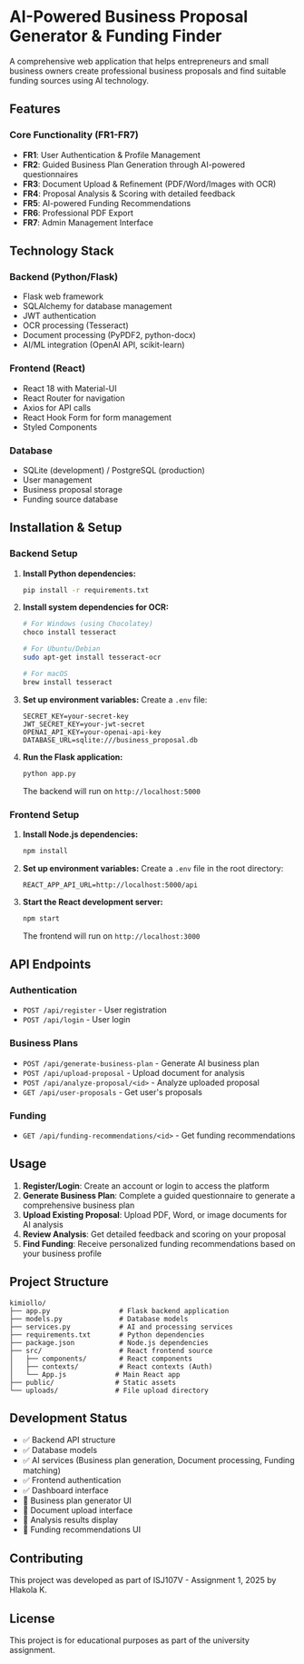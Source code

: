 # AI-Powered Business Proposal Generator & Funding Finder

A comprehensive web application that helps entrepreneurs and small business owners create professional business proposals and find suitable funding sources using AI technology.

## Features

### Core Functionality (FR1-FR7)
- **FR1**: User Authentication & Profile Management
- **FR2**: Guided Business Plan Generation through AI-powered questionnaires
- **FR3**: Document Upload & Refinement (PDF/Word/Images with OCR)
- **FR4**: Proposal Analysis & Scoring with detailed feedback
- **FR5**: AI-powered Funding Recommendations
- **FR6**: Professional PDF Export
- **FR7**: Admin Management Interface

## Technology Stack

### Backend (Python/Flask)
- Flask web framework
- SQLAlchemy for database management
- JWT authentication
- OCR processing (Tesseract)
- Document processing (PyPDF2, python-docx)
- AI/ML integration (OpenAI API, scikit-learn)

### Frontend (React)
- React 18 with Material-UI
- React Router for navigation
- Axios for API calls
- React Hook Form for form management
- Styled Components

### Database
- SQLite (development) / PostgreSQL (production)
- User management
- Business proposal storage
- Funding source database

## Installation & Setup

### Backend Setup

1. **Install Python dependencies:**
   ```bash
   pip install -r requirements.txt
   ```

2. **Install system dependencies for OCR:**
   ```bash
   # For Windows (using Chocolatey)
   choco install tesseract
   
   # For Ubuntu/Debian
   sudo apt-get install tesseract-ocr
   
   # For macOS
   brew install tesseract
   ```

3. **Set up environment variables:**
   Create a `.env` file:
   ```
   SECRET_KEY=your-secret-key
   JWT_SECRET_KEY=your-jwt-secret
   OPENAI_API_KEY=your-openai-api-key
   DATABASE_URL=sqlite:///business_proposal.db
   ```

4. **Run the Flask application:**
   ```bash
   python app.py
   ```
   The backend will run on `http://localhost:5000`

### Frontend Setup

1. **Install Node.js dependencies:**
   ```bash
   npm install
   ```

2. **Set up environment variables:**
   Create a `.env` file in the root directory:
   ```
   REACT_APP_API_URL=http://localhost:5000/api
   ```

3. **Start the React development server:**
   ```bash
   npm start
   ```
   The frontend will run on `http://localhost:3000`

## API Endpoints

### Authentication
- `POST /api/register` - User registration
- `POST /api/login` - User login

### Business Plans
- `POST /api/generate-business-plan` - Generate AI business plan
- `POST /api/upload-proposal` - Upload document for analysis
- `POST /api/analyze-proposal/<id>` - Analyze uploaded proposal
- `GET /api/user-proposals` - Get user's proposals

### Funding
- `GET /api/funding-recommendations/<id>` - Get funding recommendations

## Usage

1. **Register/Login**: Create an account or login to access the platform
2. **Generate Business Plan**: Complete a guided questionnaire to generate a comprehensive business plan
3. **Upload Existing Proposal**: Upload PDF, Word, or image documents for AI analysis
4. **Review Analysis**: Get detailed feedback and scoring on your proposal
5. **Find Funding**: Receive personalized funding recommendations based on your business profile

## Project Structure

```
kimiollo/
├── app.py                 # Flask backend application
├── models.py              # Database models
├── services.py            # AI and processing services
├── requirements.txt       # Python dependencies
├── package.json           # Node.js dependencies
├── src/                   # React frontend source
│   ├── components/        # React components
│   ├── contexts/          # React contexts (Auth)
│   └── App.js            # Main React app
├── public/               # Static assets
└── uploads/              # File upload directory
```

## Development Status

- ✅ Backend API structure
- ✅ Database models
- ✅ AI services (Business plan generation, Document processing, Funding matching)
- ✅ Frontend authentication
- ✅ Dashboard interface
- 🔄 Business plan generator UI
- 🔄 Document upload interface
- 🔄 Analysis results display
- 🔄 Funding recommendations UI

## Contributing

This project was developed as part of ISJ107V - Assignment 1, 2025 by Hlakola K.

## License

This project is for educational purposes as part of the university assignment.
